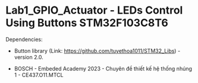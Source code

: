 # Lab1_GPIO_Actuator - LEDs Control Using Buttons STM32F103C8T6

Dependencies:
- Button library (Link: https://github.com/tuyethoa1011/STM32_Libs) - version 2.0.

* BOSCH - Embeded Academy 2023 - Chuyên đề thiết kế hệ thống nhúng 1 - CE437.O11.MTCL
